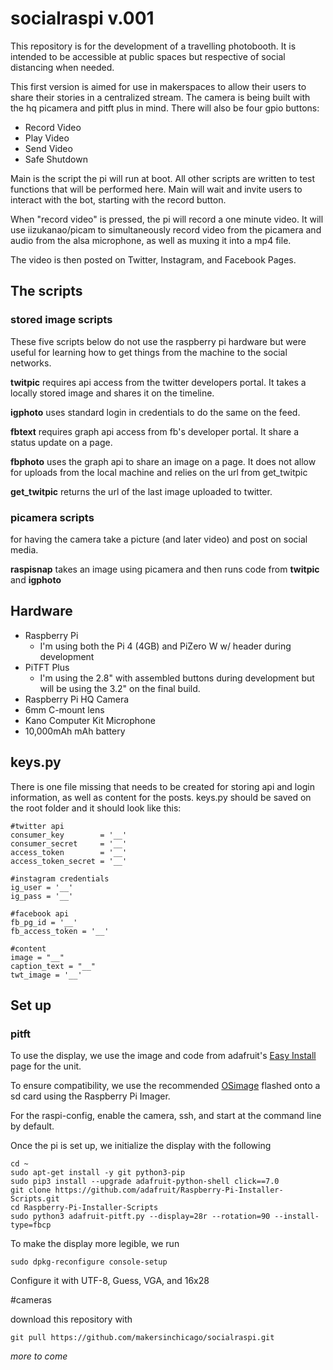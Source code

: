 # socialraspi v.001
 This repository is for the development of a travelling photobooth. It is intended to be accessible at public spaces but respective of social distancing when needed.
 
 This first version is aimed for use in makerspaces to allow their users to share their stories in a centralized stream. The camera is being built with the hq picamera and pitft plus in mind. There will also be four gpio buttons:
 
- Record Video
- Play Video
- Send Video
- Safe Shutdown

Main is the script the pi will run at boot. All other scripts are written to test functions that will be performed here. Main will wait and invite users to interact with the bot, starting with the record button.

When "record video" is pressed, the pi will record a one minute video. It will use iizukanao/picam to simultaneously record video from the picamera and audio from the alsa microphone, as well as muxing it into a mp4 file.

The video is then posted on Twitter, Instagram, and Facebook Pages.

## The scripts

### stored image scripts
These five scripts below do not use the raspberry pi hardware but were useful for learning how to get things from the machine to the social networks.

**twitpic** requires api access from the twitter developers portal. It takes a locally stored image and shares it on the timeline.

**igphoto** uses standard login in credentials to do the same on the feed.

**fbtext** requires graph api access from fb's developer portal. It share a status update on a page.

**fbphoto** uses the graph api to share an image on a page. It does not allow for uploads from the local machine and relies on the url from get_twitpic

**get_twitpic** returns the url of the last image uploaded to twitter. 

### picamera scripts
for having the camera take a picture (and later video) and post on social media.

**raspisnap** takes an image using picamera and then runs code from **twitpic** and **igphoto**

## Hardware

- Raspberry Pi
  - I'm using both the Pi 4 (4GB) and PiZero W w/ header during development
- PiTFT Plus
  - I'm using the 2.8" with assembled buttons during development but will be using the 3.2" on the final build.
- Raspberry Pi HQ Camera
- 6mm C-mount lens
- Kano Computer Kit Microphone
- 10,000mAh mAh battery

## keys.py

There is one file missing that needs to be created for storing api and login information, as well as content for the posts. keys.py should be saved on the root folder and it should look like this:

    #twitter api
    consumer_key        = '__'
    consumer_secret     = '__'
    access_token        = '__'
    access_token_secret = '__'
    
    #instagram credentials
    ig_user = '__'
    ig_pass = '__'
    
    #facebook api
    fb_pg_id = '__'
    fb_access_token = '__'
    
    #content
    image = "__"
    caption_text = "__"
    twt_image = '__'

## Set up

### pitft
To use the display, we use the image and code from adafruit's [Easy Install](https://learn.adafruit.com/adafruit-pitft-28-inch-resistive-touchscreen-display-raspberry-pi/easy-install-2) page for the unit.

To ensure compatibility, we use the recommended [OSimage](https://downloads.raspberrypi.org/raspios_armhf/images/raspios_armhf-2020-12-04/) flashed onto a sd card using the Raspberry Pi Imager.

For the raspi-config, enable the camera, ssh, and start at the command line by default.

Once the pi is set up, we initialize the display with the following

    cd ~
    sudo apt-get install -y git python3-pip
    sudo pip3 install --upgrade adafruit-python-shell click==7.0
    git clone https://github.com/adafruit/Raspberry-Pi-Installer-Scripts.git
    cd Raspberry-Pi-Installer-Scripts
    sudo python3 adafruit-pitft.py --display=28r --rotation=90 --install-type=fbcp

To make the display more legible, we run

    sudo dpkg-reconfigure console-setup

Configure it with UTF-8, Guess, VGA, and 16x28

#cameras

download this repository with

    git pull https://github.com/makersinchicago/socialraspi.git

*more to come*